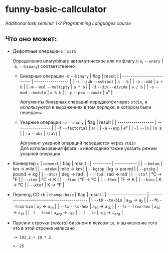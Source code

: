 # funny-basic-callculator
*Additional task seminar 1-2 Programming Languages course*

## Что оно может:

- Дефолтные операции `m` | `math`

    Определение unary/binary автоматическое или по флагу (`-u`, `--unary` | `-b`, `--binary`) соответственно
    - Бинарные операции `-b` `--binary`
        | flag                      | result            |
        | ------------------------- | ----------------- |
        | `-s` `--sub` `--subract`  | `a - b`           |
        | `-a` `--add`              | `a +  b`          |
        | `-m` `--mul` `--multiply` | `a * b`           |
        | `-d` `--div` `--divide`   | `a / b`           |
        | `-o` `--mod` `--modulo`   | `a % b`           |
        | `-p` `--pow` `--power`    | `a`<sup>`b`</sup> |

        Аргументы бинарных операций передаются через `stdin`, и используются в выражениях в том порядке, в котором были переданы

    - Унарные операции `-u` `--unary`
        | flag               | result            |
        | ------------------ | ----------------- |
        | `-f` `--factorial` | `a!`              |
        | `-e` `--exp`       | `e`<sup>`a`</sup> |
        | `-l` `--ln`        | `ln a`            |
        | `-a` `--abs`       | `\|a\|`           |

        Аргумент унарной операций передаются через `stdin` \
		Для использования флага `-a` необходино также указать режим унарной операции

- Конвертер `c` | `convert`
    | flag      | result      |
    | --------- | ----------- |
    | `--kmtom` | km -> mile  |
    | `--mtokm` | mile -> km  |
    | `--kgtop` | kg -> pound |
    | `--ptokg` | pound -> kg |
    | `--dtor`  | deg -> rad  |
    | `--rtod`  | rad -> rad  |
    | `--ctof`  | °C -> °F    |
    | `--ctok`  | °C -> K     |
    | `--ftoc`  | °F -> °C    |
    | `--ftok`  | °F -> K     |
    | `--ktoc`  | K -> °C     |
    | `--ktof`  | K -> °F     |

- Перевод СО `cb` | `change-base`
    | flag                | result                                      |
    | ------------------- | ------------------------------------------- |
    | `--tb` `--to-bin`   | `a`<sub>`10`</sub> -> `a`<sub>`2`</sub>     |
    | `--fb` `--from-bin` | `a`<sub>`2`</sub> -> `a`<sub>`10`</sub>     |
    | `--tx` `--to-hex`   | `a`<sub>`10`</sub> -> `a`<sub>`16`</sub>    |
    | `--fx` `--from-hex` | `a`<sub>`16`</sub> -> `a`<sub>`10`</sub>    |
    | `-f` `--from`       | `a`<sub>*`arg`*</sub> -> `a`<sub>`10`</sub> |
    | `-t` `--to`         | `a`<sub>`10`</sub> -> `a`<sub>*`arg`*</sub> |

- Парсинг строчки (*текста*) бизоном и лексом `io`, и вычисление того что в этой строчке написано

    ```
    -> 101_2 + 10 * 2

    <- 25
    ```